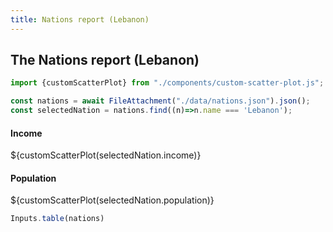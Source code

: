 ```yaml
---
title: Nations report (Lebanon)
---
```


## The Nations report (Lebanon)

```js
import {customScatterPlot} from "./components/custom-scatter-plot.js";
```

```js
const nations = await FileAttachment("./data/nations.json").json();
const selectedNation = nations.find((n)=>n.name === 'Lebanon');
```
<div class="grid grid-cols-2">
  <div class="card">
    <h4>Income</h4>
    ${customScatterPlot(selectedNation.income)}
  </div>
  <div class="card">
    <h4>Population</h4>
    ${customScatterPlot(selectedNation.population)}
  </div>
</div>

```js
Inputs.table(nations)
```

